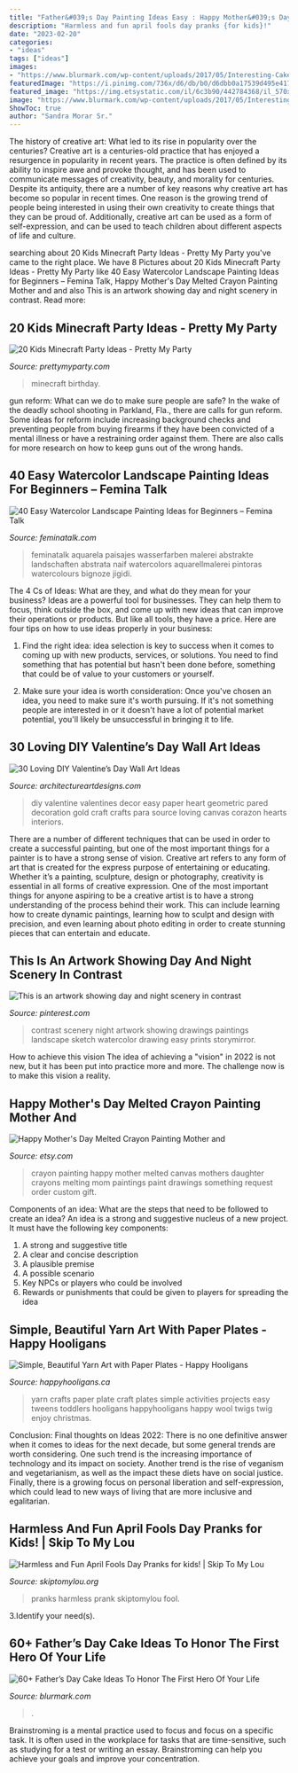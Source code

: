 ```yaml
---
title: "Father&#039;s Day Painting Ideas Easy : Happy Mother&#039;s Day Melted Crayon Painting Mother And"
description: "Harmless and fun april fools day pranks {for kids}!"
date: "2023-02-20"
categories:
- "ideas"
tags: ["ideas"]
images:
- "https://www.blurmark.com/wp-content/uploads/2017/05/Interesting-Cake-Idea.jpg"
featuredImage: "https://i.pinimg.com/736x/d6/db/b0/d6dbb0a17539d495e4173f86b1955181--in-contrast-scenery.jpg"
featured_image: "https://img.etsystatic.com/il/6c3b90/442784368/il_570xN.442784368_nsks.jpg?version=0"
image: "https://www.blurmark.com/wp-content/uploads/2017/05/Interesting-Cake-Idea.jpg"
ShowToc: true
author: "Sandra Morar Sr."
---
```



The history of creative art: What led to its rise in popularity over the centuries?
Creative art is a centuries-old practice that has enjoyed a resurgence in popularity in recent years. The practice is often defined by its ability to inspire awe and provoke thought, and has been used to communicate messages of creativity, beauty, and morality for centuries. Despite its antiquity, there are a number of key reasons why creative art has become so popular in recent times. One reason is the growing trend of people being interested in using their own creativity to create things that they can be proud of. Additionally, creative art can be used as a form of self-expression, and can be used to teach children about different aspects of life and culture.

	

		
searching about 20 Kids Minecraft Party Ideas - Pretty My Party you've came to the right place. We have 8 Pictures about 20 Kids Minecraft Party Ideas - Pretty My Party like 40 Easy Watercolor Landscape Painting Ideas for Beginners – Femina Talk, Happy Mother&#039;s Day Melted Crayon Painting Mother and and also This is an artwork showing day and night scenery in contrast. Read more:
		
    
## 20 Kids Minecraft Party Ideas - Pretty My Party

<img loading=lazy src="https://www.prettymyparty.com/wp-content/uploads/2017/06/minecraft-tnt-birthday-cake.jpg" onerror="this.onerror=null;this.src='https://tse1.mm.bing.net/th?id=OIP.Nf86K4GDwO6erSl9Yl5JygHaJ3&amp;pid=15.1';" alt="20 Kids Minecraft Party Ideas - Pretty My Party">

_Source: prettymyparty.com_

>minecraft birthday. 

	

gun reform: What can we do to make sure people are safe?
In the wake of the deadly school shooting in Parkland, Fla., there are calls for gun reform. Some ideas for reform include increasing background checks and preventing people from buying firearms if they have been convicted of a mental illness or have a restraining order against them. There are also calls for more research on how to keep guns out of the wrong hands.

    
## 40 Easy Watercolor Landscape Painting Ideas For Beginners – Femina Talk

<img loading=lazy src="https://www.feminatalk.com/wp-content/uploads/2019/10/Easy-Watercolor-Landscape-Painting-Ideas-for-Beginners-20.jpg" onerror="this.onerror=null;this.src='https://tse4.mm.bing.net/th?id=OIP.SBU_PXJCJCcAZJ0pzEcHZgHaKm&amp;pid=15.1';" alt="40 Easy Watercolor Landscape Painting Ideas for Beginners – Femina Talk">

_Source: feminatalk.com_

>feminatalk aquarela paisajes wasserfarben malerei abstrakte landschaften abstrata naif watercolors aquarellmalerei pintoras watercolours bignoze jigidi. 

	

The 4 Cs of Ideas: What are they, and what do they mean for your business?
Ideas are a powerful tool for businesses. They can help them to focus, think outside the box, and come up with new ideas that can improve their operations or products. But like all tools, they have a price. Here are four tips on how to use ideas properly in your business:
1. Find the right idea: idea selection is key to success when it comes to coming up with new products, services, or solutions. You need to find something that has potential but hasn't been done before, something that could be of value to your customers or yourself.

2. Make sure your idea is worth consideration: Once you've chosen an idea, you need to make sure it's worth pursuing. If it's not something people are interested in or it doesn't have a lot of potential market potential, you'll likely be unsuccessful in bringing it to life.

    
## 30 Loving DIY Valentine’s Day Wall Art Ideas

<img loading=lazy src="http://www.architectureartdesigns.com/wp-content/uploads/2014/01/2218-630x839.jpg" onerror="this.onerror=null;this.src='https://tse1.mm.bing.net/th?id=OIP.8TK65HhsuaHPwM2SS1-nNAHaJ3&amp;pid=15.1';" alt="30 Loving DIY Valentine’s Day Wall Art Ideas">

_Source: architectureartdesigns.com_

>diy valentine valentines decor easy paper heart geometric pared decoration gold craft crafts para source loving canvas corazon hearts interiors. 

	

There are a number of different techniques that can be used in order to create a successful painting, but one of the most important things for a painter is to have a strong sense of vision.
Creative art refers to any form of art that is created for the express purpose of entertaining or educating. Whether it’s a painting, sculpture, design or photography, creativity is essential in all forms of creative expression. One of the most important things for anyone aspiring to be a creative artist is to have a strong understanding of the process behind their work. This can include learning how to create dynamic paintings, learning how to sculpt and design with precision, and even learning about photo editing in order to create stunning pieces that can entertain and educate.

    
## This Is An Artwork Showing Day And Night Scenery In Contrast

<img loading=lazy src="https://i.pinimg.com/736x/d6/db/b0/d6dbb0a17539d495e4173f86b1955181--in-contrast-scenery.jpg" onerror="this.onerror=null;this.src='https://tse4.mm.bing.net/th?id=OIP.D1wXgL9IVBVAXneCyUf_9QHaKb&amp;pid=15.1';" alt="This is an artwork showing day and night scenery in contrast">

_Source: pinterest.com_

>contrast scenery night artwork showing drawings paintings landscape sketch watercolor drawing easy prints storymirror. 

	

How to achieve this vision
The idea of achieving a "vision" in 2022 is not new, but it has been put into practice more and more. The challenge now is to make this vision a reality.

    
## Happy Mother&#039;s Day Melted Crayon Painting Mother And

<img loading=lazy src="https://img.etsystatic.com/il/6c3b90/442784368/il_570xN.442784368_nsks.jpg?version=0" onerror="this.onerror=null;this.src='https://tse3.mm.bing.net/th?id=OIP.F78eAoaY7OST5Rttxpne9QHaJ4&amp;pid=15.1';" alt="Happy Mother&#039;s Day Melted Crayon Painting Mother and">

_Source: etsy.com_

>crayon painting happy mother melted canvas mothers daughter crayons melting mom paintings paint drawings something request order custom gift. 

	

Components of an idea: What are the steps that need to be followed to create an idea?
An idea is a strong and suggestive nucleus of a new project. It must have the following key components:
1. A strong and suggestive title 
2. A clear and concise description 
3. A plausible premise 
4. A possible scenario 
5. Key NPCs or players who could be involved 
6. Rewards or punishments that could be given to players for spreading the idea 

    
## Simple, Beautiful Yarn Art With Paper Plates - Happy Hooligans

<img loading=lazy src="https://happyhooligans.ca/wp-content/uploads/2015/10/Paper-Plate-Yarn-Art-Happy-Hooligans-.jpg" onerror="this.onerror=null;this.src='https://tse3.mm.bing.net/th?id=OIP.EEoQCtcLq4XeXOihs9j1sgAAAA&amp;pid=15.1';" alt="Simple, Beautiful Yarn Art with Paper Plates - Happy Hooligans">

_Source: happyhooligans.ca_

>yarn crafts paper plate craft plates simple activities projects easy tweens toddlers hooligans happyhooligans happy wool twigs twig enjoy christmas. 

	

Conclusion:
Final thoughts on Ideas 2022:
There is no one definitive answer when it comes to ideas for the next decade, but some general trends are worth considering. One such trend is the increasing importance of technology and its impact on society. Another trend is the rise of veganism and vegetarianism, as well as the impact these diets have on social justice. Finally, there is a growing focus on personal liberation and self-expression, which could lead to new ways of living that are more inclusive and egalitarian.

    
## Harmless And Fun April Fools Day Pranks for Kids! | Skip To My Lou

<img loading=lazy src="http://www.skiptomylou.org/wp-content/uploads/2014/03/april-fools-for-kids-1.jpg" onerror="this.onerror=null;this.src='https://tse2.mm.bing.net/th?id=OIP.8OjxnwrztxjrcvCyooFV3wHaKl&amp;pid=15.1';" alt="Harmless and Fun April Fools Day Pranks for kids! | Skip To My Lou">

_Source: skiptomylou.org_

>pranks harmless prank skiptomylou fool. 

	

3.Identify your need(s).

    
## 60+ Father’s Day Cake Ideas To Honor The First Hero Of Your Life

<img loading=lazy src="https://www.blurmark.com/wp-content/uploads/2017/05/Interesting-Cake-Idea.jpg" onerror="this.onerror=null;this.src='https://tse4.mm.bing.net/th?id=OIP.9wboycE_pVbqtqk6hBUM6QHaJ7&amp;pid=15.1';" alt="60+ Father’s Day Cake Ideas To Honor The First Hero Of Your Life">

_Source: blurmark.com_

>. 

	

Brainstroming is a mental practice used to focus and focus on a specific task. It is often used in the workplace for tasks that are time-sensitive, such as studying for a test or writing an essay. Brainstroming can help you achieve your goals and improve your concentration.

